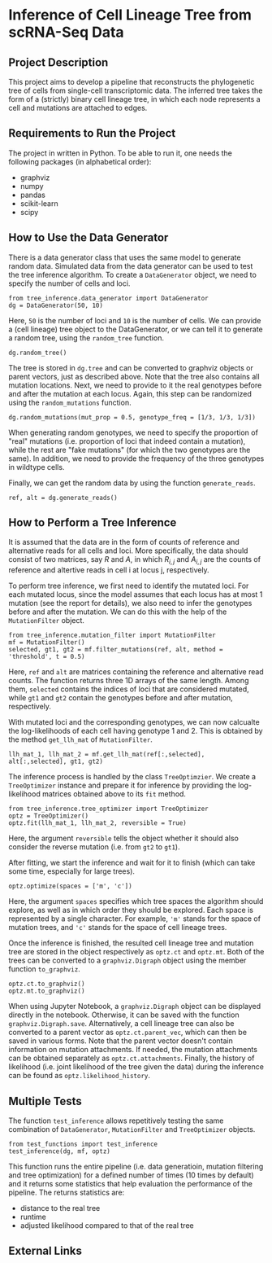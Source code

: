 # Inference of Cell Lineage Tree from scRNA-Seq Data
## Project Description

This project aims to develop a pipeline that reconstructs the phylogenetic tree of cells from single-cell transcriptomic data.
The inferred tree takes the form of a (strictly) binary cell lineage tree, in which each node represents a cell and mutations are attached to edges.


## Requirements to Run the Project

The project in written in Python. To be able to run it, one needs the following packages (in alphabetical order):
- graphviz
- numpy
- pandas
- scikit-learn
- scipy


## How to Use the Data Generator

There is a data generator class that uses the same model to generate random data.
Simulated data from the data generator can be used to test the tree inference algorithm.
To create a `DataGenerator` object, we need to specify the number of cells and loci.
```
from tree_inference.data_generator import DataGenerator
dg = DataGenerator(50, 10)
```
Here, `50` is the number of loci and `10` is the number of cells.
We can provide a (cell lineage) tree object to the DataGenerator, or we can tell it to generate a random tree, using the `random_tree` function.
```
dg.random_tree()
```
The tree is stored in `dg.tree` and can be converted to graphviz objects or parent vectors, just as described above.
Note that the tree also contains all mutation locations.
Next, we need to provide to it the real genotypes before and after the mutation at each locus.
Again, this step can be randomized using the `random_mutations` function.
```
dg.random_mutations(mut_prop = 0.5, genotype_freq = [1/3, 1/3, 1/3])
```
When generating random genotypes, we need to specify the proportion of "real" mutations (i.e. proportion of loci that indeed contain a mutation), while the rest are "fake mutations" (for which the two genotypes are the same).
In addition, we need to provide the frequency of the three genotypes in wildtype cells.

Finally, we can get the random data by using the function `generate_reads`.
```
ref, alt = dg.generate_reads()
```


## How to Perform a Tree Inference

It is assumed that the data are in the form of counts of reference and alternative reads for all cells and loci. More specifically, the data should consist of two matrices, say $R$ and $A$, in which $R_{i,j}$ and $A_{i,j}$ are the counts of reference and altertive reads in cell i at locus j, respectively.

To perform tree inference, we first need to identify the mutated loci.
For each mutated locus, since the model assumes that each locus has at most 1 mutation (see the report for details), we also need to infer the genotypes before and after the mutation.
We can do this with the help of the `MutationFilter` object.
```
from tree_inference.mutation_filter import MutationFilter
mf = MutationFilter()
selected, gt1, gt2 = mf.filter_mutations(ref, alt, method = 'threshold', t = 0.5)
```
Here, `ref` and `alt` are matrices containing the reference and alternative read counts.
The function returns three 1D arrays of the same length. Among them, `selected` contains the indices of loci that are considered mutated, while `gt1` and `gt2` contain the genotypes before and after mutation, respectively.

With mutated loci and the corresponding genotypes, we can now calcualte the log-likelihoods of each cell having genotype 1 and 2.
This is obtained by the method `get_llh_mat` of `MutationFilter`.
```
llh_mat_1, llh_mat_2 = mf.get_llh_mat(ref[:,selected], alt[:,selected], gt1, gt2)
```

The inference process is handled by the class `TreeOptimzier`.
We create a `TreeOptimizer` instance and prepare it for inference by providing the log-likelihood matrices obtained above to its `fit` method.
```
from tree_inference.tree_optimizer import TreeOptimizer
optz = TreeOptimizer()
optz.fit(llh_mat_1, llh_mat_2, reversible = True)
```
Here, the argument `reversible` tells the object whether it should also consider the reverse mutation (i.e. from `gt2` to `gt1`).

After fitting, we start the inference and wait for it to finish (which can take some time, especially for large trees).
```
optz.optimize(spaces = ['m', 'c'])
```
Here, the argument `spaces` specifies which tree spaces the algorithm should explore, as well as in which order they should be explored.
Each space is represented by a single character. 
For example, `'m'` stands for the space of mutation trees, and `'c'` stands for the space of cell lineage trees.

Once the inference is finished, the resulted cell lineage tree and mutation tree are stored in the object respectively as `optz.ct` and `optz.mt`.
Both of the trees can be converted to a `graphviz.Digraph` object using the member function `to_graphviz`.
```
optz.ct.to_graphviz()
optz.mt.to_graphviz()
```
When using Jupyter Notebook, a `graphviz.Digraph` object can be displayed directly in the notebook.
Otherwise, it can be saved with the function `graphviz.Digraph.save`.
Alternatively, a cell lineage tree can also be converted to a parent vector as `optz.ct.parent_vec`, which can then be saved in various forms.
Note that the parent vector doesn't contain information on mutation attachments.
If needed, the mutation attachments can be obtained separately as `optz.ct.attachments`.
Finally, the history of likelihood (i.e. joint likelihood of the tree given the data) during the inference can be found as `optz.likelihood_history`.


## Multiple Tests

The function `test_inference` allows repetitively testing the same combination of `DataGenerator`, `MutationFilter` and `TreeOptimizer` objects.
```
from test_functions import test_inference
test_inference(dg, mf, optz)
```
This function runs the entire pipeline (i.e. data generatioin, mutation filtering and tree optimization) for a defined number of times (10 times by default) and it returns some statistics that help evaluation the performance of the pipeline. The returns statistics are:
- distance to the real tree
- runtime
- adjusted likelihood compared to that of the real tree


## External Links
